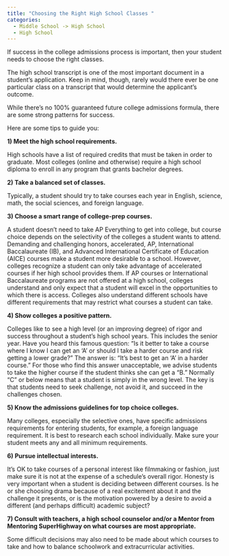 ```yaml
---
title: "Choosing the Right High School Classes "
categories:
  - Middle School -> High School
  - High School
---
```


<!---
<audio controls>
  <source src="horse.ogg" type="audio/ogg">
  <source src="horse.mp3" type="audio/mpeg">
</audio>
--->

If success in the college admissions process is important, then your student needs to choose the right classes.

The high school transcript is one of the most important document in a student’s application. Keep in mind, though, rarely would there ever be one particular class on a transcript that would determine the applicant’s outcome.

While there’s no 100% guaranteed future college admissions formula, there are some strong patterns for success.

Here are some tips to guide you:

<b>1) Meet the high school requirements.</b>

High schools have a list of required credits that must be taken in order to graduate.  Most colleges (online and otherwise) require a high school diploma to enroll in any program that grants bachelor degrees.

<b>2) Take a balanced set of classes.</b>

Typically, a student should try to take courses each year in English, science, math, the social sciences, and foreign language.

<b>3)  Choose a smart range of college-prep courses.</b>

A student doesn’t need to take AP Everything to get into college, but course choice depends on the selectivity of the colleges a student wants to attend.   Demanding and challenging honors, accelerated, AP, International Baccalaureate (IB), and Advanced International Certificate of Education (AICE) courses make a student more desirable to a school. However, colleges recognize a student can only take advantage of accelerated courses if her high school provides them.  If AP courses or International Baccalaureate programs are not offered at a high school, colleges understand and only expect that a student will excel in the opportunities to which there is access. Colleges also understand different schools have different requirements that may restrict what courses a student can take.

<b>4)  Show colleges a positive pattern.</b>   

Colleges like to see a high level (or an improving degree) of rigor and success throughout a student’s high school years. This includes the senior year. Have you heard this famous question: “Is it better to take a course where I know I can get an ‘A’ or should I take a harder course and risk getting a lower grade?” The answer is: “It’s best to get an ‘A’ in a harder course.”  For those who find this answer unacceptable, we advise students to take the higher course if the student thinks she can get a “B.” Normally “C” or below means that a student is simply in the wrong level. The key is that students need to seek challenge, not avoid it, and succeed in the challenges chosen.

<b>5)  Know the admissions guidelines for top choice colleges.</b>

Many colleges, especially the selective ones, have specific admissions requirements for entering students, for example, a foreign language requirement. It is best to research each school individually.  Make sure your student meets any and all minimum requirements.

<b>6)  Pursue intellectual interests.</b>

It’s OK to take courses of a personal interest like filmmaking or fashion, just make sure it is not at the expense of a schedule’s overall rigor. Honesty is very important when a student is deciding between different courses. Is he or she choosing drama because of a real excitement about it and the challenge it presents, or is the motivation powered by a desire to avoid a different (and perhaps difficult) academic subject?

<b>7) Consult with teachers, a high school counselor and/or a Mentor from Mentoring SuperHighway on what courses are most appropriate.</b> 

Some difficult decisions may also need to be made about which courses to take and how to balance schoolwork and extracurricular activities.
